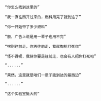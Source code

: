     “你怎么找到这里的”

    “我一直往西开过来的，燃料用完了就到这了”

    “你一开始带了多少燃料”

    “额，广告上说是用一辈子也用不完”

    “嘿别往前走，你再往前走，我就掏枪打死你”

    “怪不得呢，我猜你要是往前走，也会有人把你打死吧”

    “......”

    “果然，这里就是咱们一辈子能到达的最西边”

    “......”

    “这个实验室挺大的”